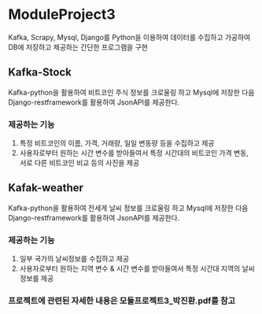 # ModuleProject3
Kafka, Scrapy, Mysql, Django를 Python을 이용하여 데이터를 수집하고 가공하여 DB에 저장하고 제공하는 간단한 프로그램을 구현

## Kafka-Stock
Kafka-python을 활용하여 비트코인 주식 정보를 크로울링 하고 Mysql에 저장한 다음 Django-restframework를 활용하여 JsonAPI를 제공한다.
### 제공하는 기능
1. 특정 비트코인의 이름, 가격, 거래량, 일일 변동량 등을 수집하고 제공
2. 사용자로부터 원하는 시간 변수를 받아들여서 특정 시간대의 비트코인 가격 변동, 서로 다른 비트코인 비교 등의 사진을 제공

## Kafak-weather
Kafka-python을 활용하여 전세게 날씨 정보를 크로울링 하고 Mysql에 저장한 다음 Django-restframework를 활용하여 JsonAPI를 제공한다.
### 제공하는 기능
1. 일부 국가의 날씨정보를 수집하고 제공
2. 사용자로부터 원하는 지역 변수 & 시간 변수를 받아들여서 특정 시간대 지역의 날씨 정보를 제공

### 프로젝트에 관련된 자세한 내용은 모듈프로젝트3_박진환.pdf를 참고
